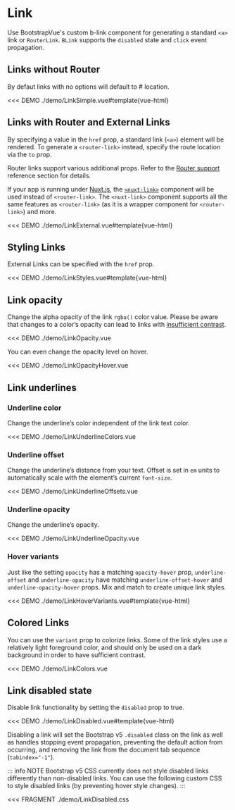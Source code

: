 # Link

<PageHeader>

Use BootstrapVue's custom b-link component for generating a standard `<a>` link or `RouterLink`. `BLink` supports the `disabled` state and `click` event propagation.

</PageHeader>

## Links without Router

By defaut links with no options will default to # location.

<<< DEMO ./demo/LinkSimple.vue#template{vue-html}

## Links with Router and External Links

By specifying a value in the `href` prop, a standard link (`<a>`) element will be rendered. To
generate a `<router-link>` instead, specify the route location via the `to` prop.

Router links support various additional props. Refer to the
[Router support](/docs/reference/router-links) reference section for details.

If your app is running under [Nuxt.js](https://nuxtjs.org), the
[`<nuxt-link>`](https://nuxtjs.org/api/components-nuxt-link) component will be used instead of
`<router-link>`. The `<nuxt-link>` component supports all the same features as `<router-link>` (as
it is a wrapper component for `<router-link>`) and more.

<<< DEMO ./demo/LinkExternal.vue#template{vue-html}

## Styling Links

External Links can be specified with the `href` prop.

<<< DEMO ./demo/LinkStyles.vue#template{vue-html}

## Link opacity

Change the alpha opacity of the link `rgba()` color value. Please be aware that changes to a color’s opacity can lead to links with [insufficient contrast](https://getbootstrap.com/docs/5.3/getting-started/accessibility/#color-contrast).

<<< DEMO ./demo/LinkOpacity.vue

You can even change the opacity level on hover.

<<< DEMO ./demo/LinkOpacityHover.vue

## Link underlines

### Underline color

Change the underline’s color independent of the link text color.

<<< DEMO ./demo/LinkUnderlineColors.vue

### Underline offset

Change the underline’s distance from your text. Offset is set in `em` units to automatically scale with the element’s current `font-size`.

<<< DEMO ./demo/LinkUnderlineOffsets.vue

### Underline opacity

Change the underline’s opacity.

<<< DEMO ./demo/LinkUnderlineOpacity.vue

### Hover variants

Just like the setting `opacity` has a matching `opacity-hover` prop, `underline-offset` and `underline-opacity` have matching
`underline-offset-hover` and `underline-opacity-hover` props. Mix and match to create unique link styles.

<<< DEMO ./demo/LinkHoverVariants.vue#template{vue-html}

## Colored Links

You can use the `variant` prop to colorize links. Some of the link styles use a relatively light foreground color, and should only be used on a dark background in order to have sufficient contrast.

<<< DEMO ./demo/LinkColors.vue

## Link disabled state

Disable link functionality by setting the `disabled` prop to true.

<<< DEMO ./demo/LinkDisabled.vue#template{vue-html}

Disabling a link will set the Bootstrap v5 `.disabled` class on the link as well as handles stopping
event propagation, preventing the default action from occurring, and removing the link from the
document tab sequence (`tabindex="-1"`).

::: info NOTE
Bootstrap v5 CSS currently does not style disabled links differently than non-disabled
links. You can use the following custom CSS to style disabled links (by preventing hover style
changes).
:::

<<< FRAGMENT ./demo/LinkDisabled.css

<ComponentReference :data="data" />

<script setup lang="ts">
import {data} from '../../data/components/link.data'
</script>
